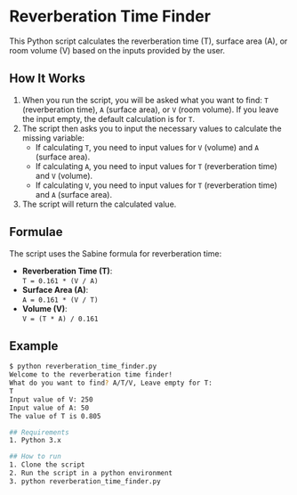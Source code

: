 # Reverberation Time Finder

This Python script calculates the reverberation time (T), surface area (A), or room volume (V) based on the inputs provided by the user.

## How It Works

1. When you run the script, you will be asked what you want to find: `T` (reverberation time), `A` (surface area), or `V` (room volume). If you leave the input empty, the default calculation is for `T`.
2. The script then asks you to input the necessary values to calculate the missing variable:
   - If calculating `T`, you need to input values for `V` (volume) and `A` (surface area).
   - If calculating `A`, you need to input values for `T` (reverberation time) and `V` (volume).
   - If calculating `V`, you need to input values for `T` (reverberation time) and `A` (surface area).
3. The script will return the calculated value.

## Formulae

The script uses the Sabine formula for reverberation time:

- **Reverberation Time (T)**:  
  `T = 0.161 * (V / A)`
- **Surface Area (A)**:  
  `A = 0.161 * (V / T)`
- **Volume (V)**:  
  `V = (T * A) / 0.161`

## Example

```bash
$ python reverberation_time_finder.py
Welcome to the reverberation time finder!
What do you want to find? A/T/V, Leave empty for T:
T
Input value of V: 250
Input value of A: 50
The value of T is 0.805

## Requirements
1. Python 3.x

## How to run
1. Clone the script
2. Run the script in a python environment
3. python reverberation_time_finder.py
